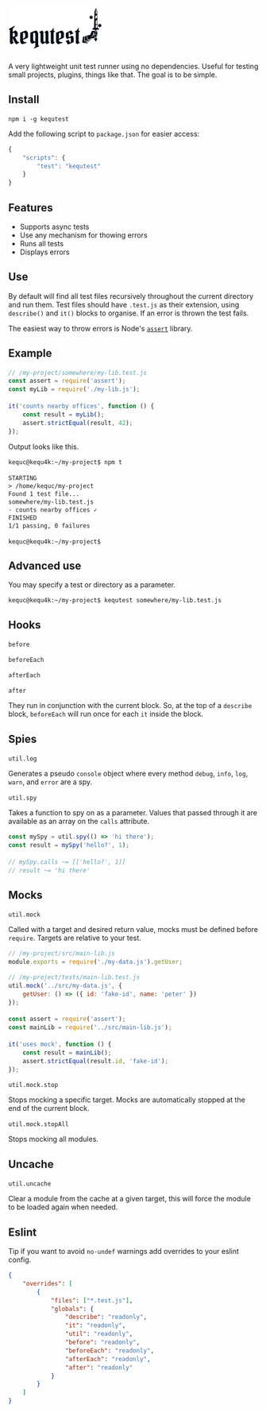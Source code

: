 # <img alt="kequtest" src="https://github.com/Kequc/kequtest/raw/main/logo.png" width="190" height="85" />

A very lightweight unit test runner using no dependencies. Useful for testing small projects, plugins, things like that. The goal is to be simple.

## Install

```
npm i -g kequtest
```

Add the following script to `package.json` for easier access:

```javascript
{
    "scripts": {
        "test": "kequtest"
    }
}
```

## Features

* Supports async tests
* Use any mechanism for thowing errors
* Runs all tests
* Displays errors

## Use

By default will find all test files recursively throughout the current directory and run them. Test files should have `.test.js` as their extension, using `describe()` and `it()` blocks to organise. If an error is thrown the test fails.

The easiest way to throw errors is Node's [`assert`](https://nodejs.org/api/assert.html) library.

## Example

```javascript
// /my-project/somewhere/my-lib.test.js
const assert = require('assert');
const myLib = require('./my-lib.js');

it('counts nearby offices', function () {
    const result = myLib();
    assert.strictEqual(result, 42);
});
```

Output looks like this.

```
kequc@kequ4k:~/my-project$ npm t

STARTING
> /home/kequc/my-project
Found 1 test file...
somewhere/my-lib.test.js
· counts nearby offices ✓
FINISHED
1/1 passing, 0 failures

kequc@kequ4k:~/my-project$
```

## Advanced use

You may specify a test or directory as a parameter.

```
kequc@kequ4k:~/my-project$ kequtest somewhere/my-lib.test.js
```

## Hooks

`before`

`beforeEach`

`afterEach`

`after`

They run in conjunction with the current block. So, at the top of a `describe` block, `beforeEach` will run once for each `it` inside the block.

## Spies

`util.log`

Generates a pseudo `console` object where every method `debug`, `info`, `log`, `warn`, and `error` are a spy.

`util.spy`

Takes a function to spy on as a parameter. Values that passed through it are available as an array on the `calls` attribute.

```javascript
const mySpy = util.spy(() => 'hi there');
const result = mySpy('hello?', 1);

// mySpy.calls ~= [['hello?', 1]]
// result ~= 'hi there'
```

## Mocks

`util.mock`

Called with a target and desired return value, mocks must be defined before `require`. Targets are relative to your test.

```javascript
// /my-project/src/main-lib.js
module.exports = require('./my-data.js').getUser;
```
```javascript
// /my-project/tests/main-lib.test.js
util.mock('../src/my-data.js', {
    getUser: () => ({ id: 'fake-id', name: 'peter' })
});

const assert = require('assert');
const mainLib = require('../src/main-lib.js');

it('uses mock', function () {
    const result = mainLib();
    assert.strictEqual(result.id, 'fake-id');
});
```

`util.mock.stop`

Stops mocking a specific target. Mocks are automatically stopped at the end of the current block. 

`util.mock.stopAll`

Stops mocking all modules.

## Uncache

`util.uncache`

Clear a module from the cache at a given target, this will force the module to be loaded again when needed.

## Eslint

Tip if you want to avoid `no-undef` warnings add overrides to your eslint config.

```json
{
    "overrides": [
        {
            "files": ["*.test.js"],
            "globals": {
                "describe": "readonly",
                "it": "readonly",
                "util": "readonly",
                "before": "readonly",
                "beforeEach": "readonly",
                "afterEach": "readonly",
                "after": "readonly"
            }
        }
    ]
}
```
